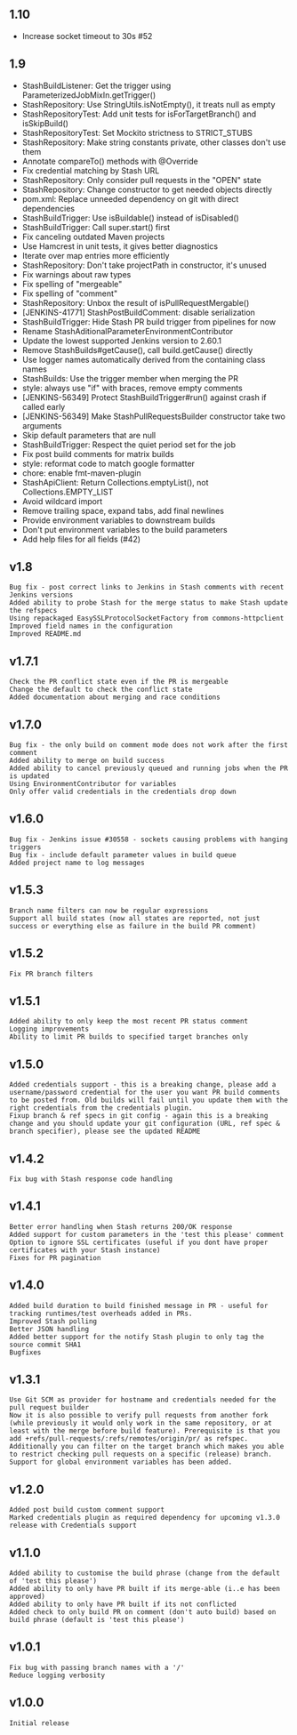 1.10
-----
 * Increase socket timeout to 30s #52

1.9
-----

* StashBuildListener: Get the trigger using ParameterizedJobMixIn.getTrigger()
* StashRepository: Use StringUtils.isNotEmpty(), it treats null as empty
* StashRepositoryTest: Add unit tests for isForTargetBranch() and isSkipBuild()
* StashRepositoryTest: Set Mockito strictness to STRICT_STUBS
* StashRepository: Make string constants private, other classes don't use them
* Annotate compareTo() methods with @Override
* Fix credential matching by Stash URL
* StashRepository: Only consider pull requests in the "OPEN" state
* StashRepository: Change constructor to get needed objects directly
* pom.xml: Replace unneeded dependency on git with direct dependencies
* StashBuildTrigger: Use isBuildable() instead of isDisabled()
* StashBuildTrigger: Call super.start() first
* Fix canceling outdated Maven projects
* Use Hamcrest in unit tests, it gives better diagnostics
* Iterate over map entries more efficiently
* StashRepository: Don't take projectPath in constructor, it's unused
* Fix warnings about raw types
* Fix spelling of "mergeable"
* Fix spelling of "comment"
* StashRepository: Unbox the result of isPullRequestMergable()
* [JENKINS-41771] StashPostBuildComment: disable serialization
* StashBuildTrigger: Hide Stash PR build trigger from pipelines for now
* Rename StashAditionalParameterEnvironmentContributor
* Update the lowest supported Jenkins version to 2.60.1
* Remove StashBuilds#getCause(), call build.getCause() directly
* Use logger names automatically derived from the containing class names
* StashBuilds: Use the trigger member when merging the PR
* style: always use "if" with braces, remove empty comments
* [JENKINS-56349] Protect StashBuildTrigger#run() against crash if called early
* [JENKINS-56349] Make StashPullRequestsBuilder constructor take two arguments
* Skip default parameters that are null
* StashBuildTrigger: Respect the quiet period set for the job
* Fix post build comments for matrix builds
* style: reformat code to match google formatter
* chore: enable fmt-maven-plugin
* StashApiClient: Return Collections.emptyList(), not Collections.EMPTY_LIST
* Avoid wildcard import
* Remove trailing space, expand tabs, add final newlines
* Provide environment variables to downstream builds
* Don't put environment variables to the build parameters
* Add help files for all fields (#42)


v1.8
-----

    Bug fix - post correct links to Jenkins in Stash comments with recent Jenkins versions
    Added ability to probe Stash for the merge status to make Stash update the refspecs
    Using repackaged EasySSLProtocolSocketFactory from commons-httpclient
    Improved field names in the configuration
    Improved README.md

v1.7.1
-----

    Check the PR conflict state even if the PR is mergeable
    Change the default to check the conflict state
    Added documentation about merging and race conditions

v1.7.0
-----

    Bug fix - the only build on comment mode does not work after the first comment
    Added ability to merge on build success
    Added ability to cancel previously queued and running jobs when the PR is updated
    Using EnvironmentContributor for variables
    Only offer valid credentials in the credentials drop down

v1.6.0
-----

    Bug fix - Jenkins issue #30558 - sockets causing problems with hanging triggers
    Bug fix - include default parameter values in build queue
    Added project name to log messages

v1.5.3
-----

    Branch name filters can now be regular expressions
    Support all build states (now all states are reported, not just success or everything else as failure in the build PR comment)

v1.5.2
-----

    Fix PR branch filters

v1.5.1
-----

    Added ability to only keep the most recent PR status comment
    Logging improvements
    Ability to limit PR builds to specified target branches only

v1.5.0
-----

    Added credentials support - this is a breaking change, please add a username/password credential for the user you want PR build comments to be posted from. Old builds will fail until you update them with the right credentials from the credentials plugin. 
    Fixup branch & ref specs in git config - again this is a breaking change and you should update your git configuration (URL, ref spec & branch specifier), please see the updated README  

v1.4.2
-----

    Fix bug with Stash response code handling 

v1.4.1
-----

    Better error handling when Stash returns 200/OK response
    Added support for custom parameters in the 'test this please' comment
    Option to ignore SSL certificates (useful if you dont have proper certificates with your Stash instance)
    Fixes for PR pagination

v1.4.0
-----

    Added build duration to build finished message in PR - useful for tracking runtimes/test overheads added in PRs. 
    Improved Stash polling
    Better JSON handling 
    Added better support for the notify Stash plugin to only tag the source commit SHA1
    Bugfixes

v1.3.1
-----

    Use Git SCM as provider for hostname and credentials needed for the pull request builder
    Now it is also possible to verify pull requests from another fork (while previously it would only work in the same repository, or at least with the merge before build feature). Prerequisite is that you add +refs/pull-requests/:refs/remotes/origin/pr/ as refspec.
    Additionally you can filter on the target branch which makes you able to restrict checking pull requests on a specific (release) branch.
    Support for global environment variables has been added.

v1.2.0
-----

    Added post build custom comment support
    Marked credentials plugin as required dependency for upcoming v1.3.0 release with Credentials support

v1.1.0
-----

    Added ability to customise the build phrase (change from the default of 'test this please')
    Added ability to only have PR built if its merge-able (i..e has been approved)
    Added ability to only have PR built if its not conflicted
    Added check to only build PR on comment (don't auto build) based on build phrase (default is 'test this please')

v1.0.1
-----

    Fix bug with passing branch names with a '/'
    Reduce logging verbosity

v1.0.0
-----

    Initial release
